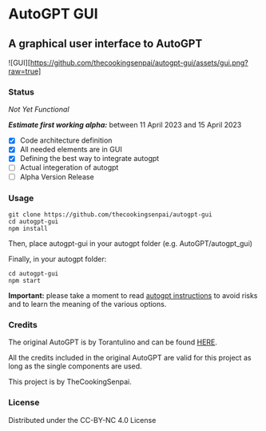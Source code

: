 # AutoGPT GUI

## A graphical user interface to AutoGPT

![GUI][https://github.com/thecookingsenpai/autogpt-gui/assets/gui.png?raw=true]

### Status

*Not Yet Functional*

***Estimate first working alpha:*** between 11 April 2023 and 15 April 2023

- [x] Code architecture definition
- [x] All needed elements are in GUI
- [x] Defining the best way to integrate autogpt
- [ ] Actual integeration of autogpt
- [ ] Alpha Version Release

### Usage

    git clone https://github.com/thecookingsenpai/autogpt-gui
    cd autogpt-gui
    npm install

Then, place autogpt-gui in your autogpt folder (e.g. AutoGPT/autogpt_gui)

Finally, in your autogpt folder:

    cd autogpt-gui
    npm start

**Important:** please take a moment to read [autogpt instructions](https://github.com/Torantulino/Auto-GPT#usage) to avoid risks and to learn the meaning of the various options.

### Credits

The original AutoGPT is by Torantulino and can be found [HERE](https://github.com/Torantulino/Auto-GPT).

All the credits included in the original AutoGPT are valid for this project as long as the single components are used.

This project is by TheCookingSenpai.

### License

Distributed under the CC-BY-NC 4.0 License
